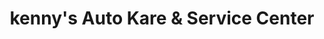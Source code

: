 ---
title: "kenny's Auto Kare & Service Center"
url: /lima/kennys-auto-kare-and-service-center/
shop: car repair
---